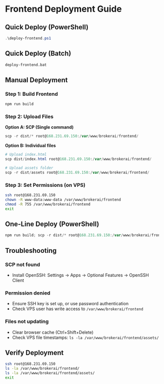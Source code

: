 # Frontend Deployment Guide

## Quick Deploy (PowerShell)

```powershell
.\deploy-frontend.ps1
```

## Quick Deploy (Batch)

```cmd
deploy-frontend.bat
```

## Manual Deployment

### Step 1: Build Frontend

```powershell
npm run build
```

### Step 2: Upload Files

**Option A: SCP (Single command)**
```powershell
scp -r dist/* root@168.231.69.150:/var/www/brokerai/frontend/
```

**Option B: Individual files**
```powershell
# Upload index.html
scp dist/index.html root@168.231.69.150:/var/www/brokerai/frontend/

# Upload assets folder
scp -r dist/assets root@168.231.69.150:/var/www/brokerai/frontend/
```

### Step 3: Set Permissions (on VPS)

```bash
ssh root@168.231.69.150
chown -R www-data:www-data /var/www/brokerai/frontend
chmod -R 755 /var/www/brokerai/frontend
exit
```

## One-Line Deploy (PowerShell)

```powershell
npm run build; scp -r dist/* root@168.231.69.150:/var/www/brokerai/frontend/; ssh root@168.231.69.150 "chown -R www-data:www-data /var/www/brokerai/frontend && chmod -R 755 /var/www/brokerai/frontend"
```

## Troubleshooting

### SCP not found
- Install OpenSSH: Settings → Apps → Optional Features → OpenSSH Client

### Permission denied
- Ensure SSH key is set up, or use password authentication
- Check VPS user has write access to `/var/www/brokerai/frontend`

### Files not updating
- Clear browser cache (Ctrl+Shift+Delete)
- Check VPS file timestamps: `ls -la /var/www/brokerai/frontend/assets/`

## Verify Deployment

```bash
ssh root@168.231.69.150
ls -la /var/www/brokerai/frontend/
ls -la /var/www/brokerai/frontend/assets/
exit
```


